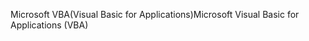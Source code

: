 <span data-ttu-id="b48ed-101">Microsoft VBA(Visual Basic for Applications)</span><span class="sxs-lookup"><span data-stu-id="b48ed-101">Microsoft Visual Basic for Applications (VBA)</span></span>